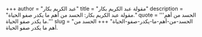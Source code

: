 +++
author = "عبد الكريم بكار"
title = "مقولة عبد الكريم بكار"
description = "مقولة عبد الكريم بكار: الحسد من أهم ما يكدر صفو الحياة."
quote = '''الحسد من أهم ما يكدر صفو الحياة.''' 
slug = "الحسد-من-أهم-ما-يكدر-صفو-الحياة"
+++
الحسد من أهم ما يكدر صفو الحياة.
